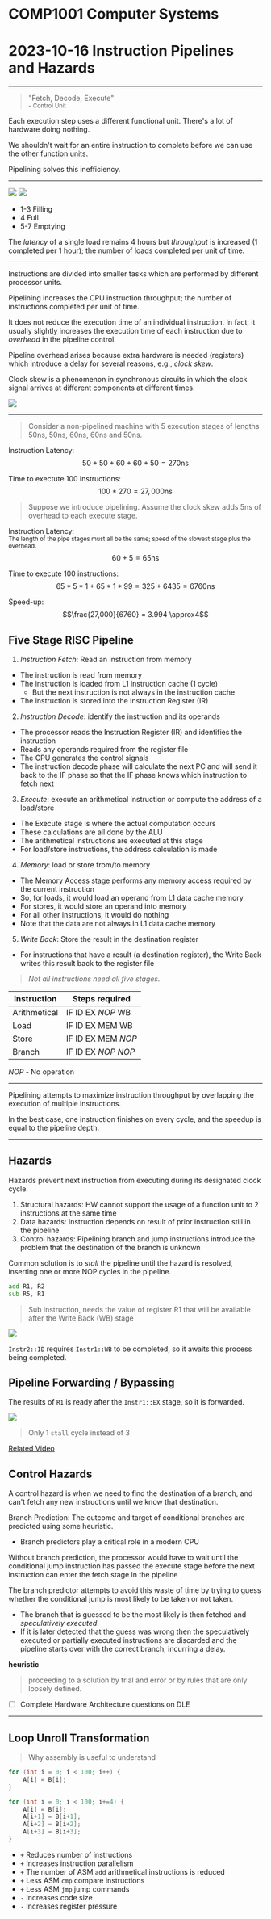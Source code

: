 # COMP1001 Computer Systems
# 2023-10-16 Instruction Pipelines and Hazards

---

> "Fetch, Decode, Execute" <br>
> <sub>- Control Unit</sub>

Each execution step uses a different functional unit. There's a lot of hardware doing nothing.

We shouldn't wait for an entire instruction to complete before we can use the other function units.

Pipelining solves this inefficiency.

---

![](/learning-uni/COMP1001/res/2023-10-16_01.png)
![](/learning-uni/COMP1001/res/2023-10-16_02.png)

- 1-3 Filling
- 4 Full
- 5-7 Emptying

The *latency* of a single load remains 4 hours but *throughput* is increased (1 completed per 1 hour); the number of loads completed per unit of time.

---

Instructions are divided into smaller tasks which are performed by different processor units.

Pipelining increases the CPU instruction throughput; the number of instructions completed per unit of time.

It does not reduce the execution time of an individual instruction. In fact, it usually slightly increases the execution time of each instruction due to *overhead* in the pipeline control.

Pipeline overhead arises because extra hardware is needed (registers) which introduce a delay for several reasons, e.g., *clock skew*.

Clock skew is a phenomenon in synchronous circuits in which the clock signal arrives at different components at different times.

![](https://www.allaboutcircuits.com/uploads/articles/Clock-Skew-2.jpg)

---

> Consider a non-pipelined machine with 5 execution stages of lengths 50ns, 50ns, 60ns, 60ns and 50ns.

Instruction Latency:
$$50+50+60+60+50 = 270\text{ns}$$

Time to exectute 100 instructions:
$$100*270 = 27,000\text{ns}$$

> Suppose we introduce pipelining. Assume the clock skew adds 5ns of overhead to each execute stage.

Instruction Latency: <br>
<sub>The length of the pipe stages must all be the same; speed of the slowest stage plus the overhead.</sub>
$$60+5 = 65\text{ns}$$

Time to execute 100 instructions:
$$65*5*1 + 65*1*99 = 325+6435 = 6760\text{ns}$$

Speed-up:
$$\frac{27,000}{6760} = 3.994 \approx4$$

## Five Stage RISC Pipeline

1. *Instruction Fetch*: Read an instruction from memory
- The instruction is read from memory
- The instruction is loaded from L1 instruction cache (1 cycle)
    - But the next instruction is not always in the instruction cache
- The instruction is stored into the Instruction Register (IR)

2. *Instruction Decode*: identify the instruction and its operands
- The processor reads the Instruction Register (IR) and identifies the instruction
- Reads any operands required from the register file
- The CPU generates the control signals
- The instruction decode phase will calculate the next PC and will send it back to the IF phase so that the IF phase knows which instruction to fetch next

3. *Execute*: execute an arithmetical instruction or compute the address of a load/store
- The Execute stage is where the actual computation occurs
- These calculations are all done by the ALU
- The arithmetical instructions are executed at this stage
- For load/store instructions, the address calculation is made

4. *Memory*: load or store from/to memory
- The Memory Access stage performs any memory access required by the current instruction
- So, for loads, it would load an operand from L1 data cache memory
- For stores, it would store an operand into memory
- For all other instructions, it would do nothing
- Note that the data are not always in L1 data cache memory

5. *Write Back*: Store the result in the destination register
- For instructions that have a result (a destination register), the Write Back writes this result back to the register file

> *Not all instructions need all five stages.*

Instruction | Steps required
--- | --- 
Arithmetical | IF ID EX *NOP* WB
Load | IF ID EX MEM WB
Store | IF ID EX MEM *NOP*
Branch | IF ID EX *NOP* *NOP*

*NOP* - No operation

---

Pipelining attempts to maximize instruction throughput by overlapping the execution of multiple instructions.

In the best case, one instruction finishes on every cycle, and the speedup is equal to the pipeline depth.

---

## Hazards

Hazards prevent next instruction from executing during its designated clock cycle.

1. Structural hazards: HW cannot support the usage of a function unit to 2 instructions at the same time
2. Data hazards: Instruction depends on result of prior instruction still in the pipeline
3. Control hazards: Pipelining branch and jump instructions introduce the problem that the destination of the branch is unknown

Common solution is to *stall* the pipeline until the hazard is resolved, inserting one or more NOP cycles in the pipeline.

```asm
add R1, R2
sub R5, R1
```
> Sub instruction, needs the value of register R1 that will be available after the Write Back (WB) stage

![](/learning-uni/COMP1001/res/2023-10-16_03.png/)

`Instr2::ID` requires `Instr1::WB` to be completed, so it awaits this process being completed.

## Pipeline Forwarding / Bypassing

The results of `R1` is ready after the `Instr1::EX` stage, so it is forwarded.

![](/learning-uni/COMP1001/res/2023-10-16_04.png/)

> Only 1 `stall` cycle instead of 3

[Related Video](https://www.youtube.com/watch?v=EW9vtuthFJY)

## Control Hazards

A control hazard is when we need to find the destination of a branch, and can't fetch any new instructions until we know that destination.

Branch Prediction: The outcome and target of conditional branches are predicted using some heuristic.
- Branch predictors play a critical role in a modern CPU

Without branch prediction, the processor would have to wait until the conditional jump instruction has passed the execute stage before the next instruction can enter the fetch stage in the pipeline

The branch predictor attempts to avoid this waste of time by trying to guess whether the conditional jump is most likely to be taken or not taken.
- The branch that is guessed to be the most likely is then fetched and *speculatively executed*.
- If it is later detected that the guess was wrong then the speculatively executed or partially executed instructions are discarded and the pipeline starts over with the correct branch, incurring a delay.

**heuristic**
> proceeding to a solution by trial and error or by rules that are only loosely defined.

- [ ] Complete Hardware Architecture questions on DLE

---

## Loop Unroll Transformation

> Why assembly is useful to understand

```c
for (int i = 0; i < 100; i++) {
    A[i] = B[i];
}
```
```c
for (int i = 0; i < 100; i+=4) {
    A[i] = B[i];
    A[i+1] = B[i+1];
    A[i+2] = B[i+2];
    A[i+3] = B[i+3];
}
```

- `+` Reduces number of instructions
- `+` Increases instruction parallelism
- `+` The number of ASM `add` arithmetical instructions is reduced
- `+` Less ASM `cmp` compare instructions
- `+` Less ASM  `jmp` jump commands
- `-` Increases code size 
- `-` Increases register pressure